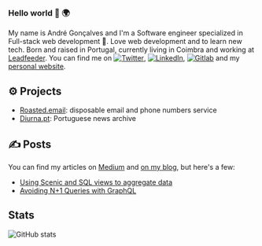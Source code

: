 ### Hello world 👋 🌍

My name is André Gonçalves and I'm a Software engineer specialized in Full-stack web development 🚀. Love web development and to learn new tech. Born and raised in Portugal, currently living in Coimbra and working at [Leadfeeder][4]. You can find me on [![Twitter][1.2]][1], [![LinkedIn][3.2]][3], [![Gitlab][4.2]][8] and my [personal website][5].

## ⚙️ Projects

- [Roasted.email][10]: disposable email and phone numbers service
- [Diurna.pt][11]: Portuguese news archive

## ✍️ Posts

You can find my articles on [Medium][6] and [on my blog][5], but here's a few:

- [Using Scenic and SQL views to aggregate data][7]
- [Avoiding N+1 Queries with GraphQL][9]


## Stats
<!-- ![Top Languages stats](https://github-readme-stats.vercel.app/api/top-langs/?username=jonioliveira&show_icons=true) --> 
![GitHub stats](https://github-readme-stats.vercel.app/api?username=andrepcg&show_icons=true)  

<!-- links to social media icons -->

<!-- icons with padding -->

[1.1]: http://i.imgur.com/tXSoThF.png (twitter icon with padding)
[2.1]: http://i.imgur.com/0o48UoR.png (github icon with padding)

<!-- icons without padding -->

[1.2]: http://i.imgur.com/wWzX9uB.png (twitter icon without padding)
[2.2]: http://i.imgur.com/9I6NRUm.png (github icon without padding)
[3.2]: https://raw.githubusercontent.com/MartinHeinz/MartinHeinz/master/linkedin-3-16.png (LinkedIn icon without padding)
[4.2]: https://i.imgur.com/zOdR1AA.png (gitlab without padding)


<!-- links to your social media accounts -->

[1]: https://twitter.com/andrepcg
[2]: https://github.com/andrepcg
[3]: https://www.linkedin.com/in/andrepcg/
[4]: https://leadfeeder.com
[5]: https://andrepcg.top
[6]: https://medium.com/@andrepcg
[7]: https://andrepcg.top/using-scenic-and-sql-views-to-aggregate-data/
[8]: https://gitlab.com/andrepcg
[9]: https://docs.google.com/presentation/d/198W0F1ZYDM_tDEux9QbU6GWkXngYoAWQAQZG7jX115o/edit?usp=sharing
[10]: https://roasted.email
[11]: https://diurna.pt

<!-- Resources -->
<!-- Icons: https://simpleicons.org/ -->
<!-- GitHub Stats: https://github.com/anuraghazra/github-readme-stats -->
<!-- Emojis: https://emojipedia.org/emoji/ -->
<!-- HTML Emojis: https://www.fileformat.info/index.htm -->
<!-- Shields: https://shields.io/ -->
<!-- Awesome GitHub Profile README: https://github.com/abhisheknaiidu/awesome-github-profile-readme -->
